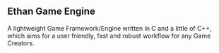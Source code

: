 <!-- Copyright 2023 Nghia Lam                                                       -->

<!-- Permission is hereby granted, free of charge, to any person obtaining a copy   -->
<!-- of this software and associated documentation files (the "Software"), to deal  -->
<!-- in the Software without restriction, including without limitation the rights   -->
<!-- to use, copy, modify, merge, publish, distribute, sublicense, and/or sell      -->
<!-- copies of the Software, and to permit persons to whom the Software is          -->
<!-- furnished to do so, subject to the following conditions:                       -->

<!-- The above copyright notice and this permission notice shall be included in all -->
<!-- copies or substantial portions of the Software.                                -->

<!-- THE SOFTWARE IS PROVIDED "AS IS", WITHOUT WARRANTY OF ANY KIND, EXPRESS OR     -->
<!-- IMPLIED, INCLUDING BUT NOT LIMITED TO THE WARRANTIES OF MERCHANTABILITY,       -->
<!-- FITNESS FOR A PARTICULAR PURPOSE AND NONINFRINGEMENT. IN NO EVENT SHALL THE    -->
<!-- AUTHORS OR COPYRIGHT HOLDERS BE LIABLE FOR ANY CLAIM, DAMAGES OR OTHER         -->
<!-- LIABILITY, WHETHER IN AN ACTION OF CONTRACT, TORT OR OTHERWISE, ARISING FROM,  -->
<!-- OUT OF OR IN CONNECTION WITH THE SOFTWARE OR THE USE OR OTHER DEALINGS IN THE  -->
<!-- SOFTWARE.                                                                      -->
<!------------------------------------------------------------------------------------>

Ethan Game Engine
---------------------------------------------------------------------------------------

A lightweight Game Framework/Engine written in C and a little of C++, which aims
for a user friendly, fast and robust workflow for any Game Creators.
